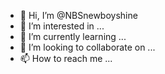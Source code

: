 - 👋 Hi, I’m @NBSnewboyshine
- 👀 I’m interested in ...
- 🌱 I’m currently learning ...
- 💞️ I’m looking to collaborate on ...
- 📫 How to reach me ...

<!---
NBSnewboyshine/NBSnewboyshine is a ✨ special ✨ repository because its `README.md` (this file) appears on your GitHub profile.
You can click the Preview link to take a look at your changes.
--->
